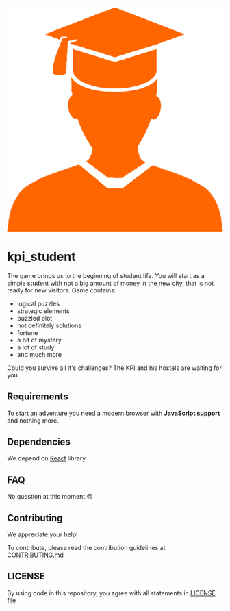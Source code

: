 ![Student](readme_images/student.png)
# kpi_student
The game brings us to the beginning of student life. You will start as a simple student with not a big amount of money in the new city, that is not ready for new visitors. 
Game contains:
- logical puzzles
- strategic elements
- puzzled plot
- not definitely solutions
- fortune
- a bit of mystery
- a lot of study
- and much more

Could you survive all it's challenges? The KPI and his hostels are waiting for you.
<!-- TODO: add figma images here -->
## Requirements
To start an adventure you need a modern browser with __JavaScript support__ and nothing more.
## Dependencies
We depend on [React](https://reactjs.org/) library
## FAQ
No question at this moment.:disappointed:

## Contributing
We appreciate your help!

To contribute, please read the contribution guidelines at [CONTRIBUTING.md](CONTRIBUTING.md)
## LICENSE
By using code in this repository, you agree with all statements in [LICENSE file](LICENSE)
